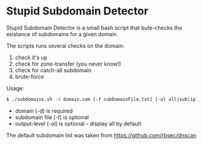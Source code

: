 # Stupid Subdomain Detector

Stupid Subdomain Detector is a small bash script that bute-checks the existance of subdomains for a given domain.

The scripts runs several checks on the domain:
1. check it's up
2. check for zone-transfer (you never know!)
3. check for catch-all subdomain
4. brute-force

Usage:
```sh
$ ./subdomains.sh -d domain.com [-f subDomainFile.txt] [-ol all|sub|ip]
```

  - domain (-d) is required
  - subdomain file (-f) is optional
  - output-level (-ol) is optional - display all by default

The default subdomain list was taken from https://github.com/rbsec/dnscan
